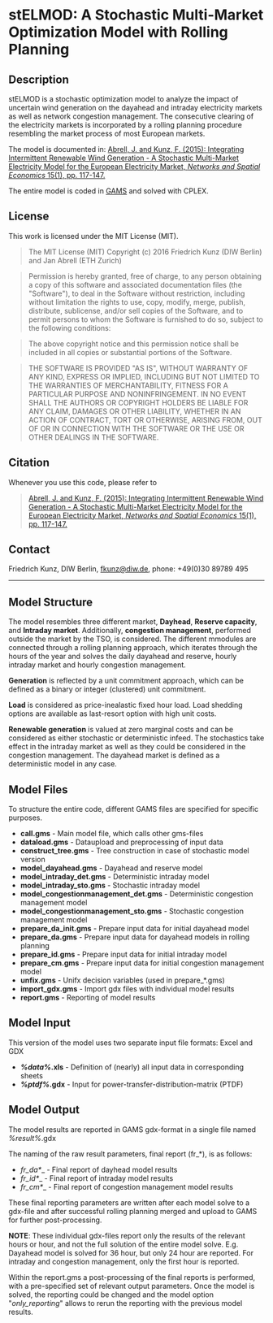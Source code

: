# stELMOD: A Stochastic Multi-Market Optimization Model with Rolling Planning
## Description
stELMOD is a stochastic optimization model to analyze the impact of uncertain wind generation on the dayahead and intraday electricity markets as well as network congestion management. The consecutive clearing of the electricity markets is incorporated by a rolling planning procedure resembling the market process of most European markets.

The model is documented in:
[Abrell, J. and Kunz, F. (2015): Integrating Intermittent Renewable Wind Generation - A Stochastic Multi-Market Electricity Model for the European Electricity Market, *Networks and Spatial Economics* 15(1), pp. 117-147.](http://link.springer.com/article/10.1007/s11067-014-9272-4)

The entire model is coded in [GAMS](http://gams.com/) and solved with CPLEX.

## License
This work is licensed under the MIT License (MIT).

>The MIT License (MIT)
>Copyright (c) 2016 Friedrich Kunz (DIW Berlin) and Jan Abrell (ETH Zurich)

>Permission is hereby granted, free of charge, to any person obtaining a copy of this software and associated documentation files (the "Software"), to deal in the Software without restriction, including without limitation the rights to use, copy, modify, merge, publish, distribute, sublicense, and/or sell copies of the Software, and to permit persons to whom the Software is furnished to do so, subject to the following conditions:

>The above copyright notice and this permission notice shall be included in all copies or substantial portions of the Software.

>THE SOFTWARE IS PROVIDED "AS IS", WITHOUT WARRANTY OF ANY KIND, EXPRESS OR IMPLIED, INCLUDING BUT NOT LIMITED TO THE WARRANTIES OF MERCHANTABILITY, FITNESS FOR A PARTICULAR PURPOSE AND NONINFRINGEMENT. IN NO EVENT SHALL THE AUTHORS OR COPYRIGHT HOLDERS BE LIABLE FOR ANY CLAIM, DAMAGES OR OTHER LIABILITY, WHETHER IN AN ACTION OF CONTRACT, TORT OR OTHERWISE, ARISING FROM, OUT OF OR IN CONNECTION WITH THE SOFTWARE OR THE USE OR OTHER DEALINGS IN THE SOFTWARE.


## Citation
Whenever you use this code, please refer to
>[Abrell, J. and Kunz, F. (2015): Integrating Intermittent Renewable Wind Generation - A Stochastic Multi-Market Electricity Model for the European Electricity Market, *Networks and Spatial Economics* 15(1), pp. 117-147.](http://link.springer.com/article/10.1007/s11067-014-9272-4)

## Contact
Friedrich Kunz, DIW Berlin, [fkunz@diw.de](fkunz@diw.de), phone: +49(0)30 89789 495

___

## Model Structure
The model resembles three different market, **Dayhead**, **Reserve capacity**, and **Intraday market**. Additionally, **congestion management**, performed outside the market by the TSO, is considered. The different mmodules are connected through a rolling planning approach, which iterates through the hours of the year and solves the daily dayahead and reserve, hourly intraday market and hourly congestion management.

**Generation** is reflected by a unit commitment approach, which can be defined as a binary or integer (clustered) unit commitment.

**Load** is considered as price-inealastic fixed hour load. Load shedding options are available as last-resort option with high unit costs.

**Renewable generation** is valued at zero marginal costs and can be considered as either stochastic or deterministic infeed. The stochastics take effect in the intraday market as well as they could be considered in the congestion management. The dayahead market is defined as a deterministic model in any case.


## Model Files
To structure the entire code, different GAMS files are specified for specific purposes.

- **call.gms** - Main model file, which calls other gms-files
- **dataload.gms** - Dataupload and preprocessing of input data
- **construct_tree.gms** - Tree construction in case of stochastic model version
- **model_dayahead.gms** - Dayahead and reserve model
- **model_intraday_det.gms** - Deterministic intraday model
- **model_intraday_sto.gms** - Stochastic intraday model
- **model_congestionmanagement_det.gms** - Deterministic congestion management model
- **model_congestionmanagement_sto.gms** - Stochastic congestion management model
- **prepare_da_init.gms** - Prepare input data for initial dayahead model
- **prepare_da.gms** - Prepare input data for dayahead models in rolling planning
- **prepare_id.gms** - Prepare input data for initial intraday model
- **prepare_cm.gms** - Prepare input data for initial congestion management model
- **unfix.gms** - Unifx decision variables (used in prepare_*.gms)
- **import_gdx.gms** - Import gdx files with individual model results
- **report.gms** - Reporting of model results


## Model Input
This version of the model uses two separate input file formats: Excel and GDX

- **_%data%_.xls** - Definition of (nearly) all input data in corresponding sheets
- **_%ptdf%_.gdx** - Input for power-transfer-distribution-matrix (PTDF)


## Model Output
The model results are reported in GAMS gdx-format in a single file named _%result%_.gdx

The naming of the raw result parameters, final report (fr_*), is as follows:
- __fr_da_*__ - Final report of dayhead model results
- __fr_id_*__ - Final report of intraday model results
- __fr_cm_*__ - Final report of congestion management model results

These final reporting parameters are written after each model solve to a gdx-file and after successful rolling planning merged and upload to GAMS for further post-processing. 

**NOTE**: These individual gdx-files report only the results of the relevant hours or hour, and not the full solution of the entire model solve. E.g. Dayahead model is solved for 36 hour, but only 24 hour are reported. For intraday and congestion management, only the first hour is reported.

Within the report.gms a post-processing of the final reports is performed, with a pre-specified set of relevant output parameters. Once the model is solved, the reporting could be changed and the model option "_only_reporting_" allows to rerun the reporting with the previous model results.
